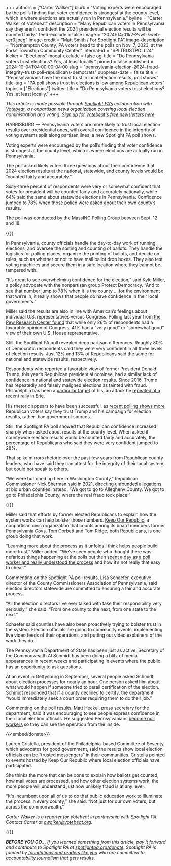 +++
authors = ["Carter Walker"]
blurb = "Voting experts were encouraged by the poll’s finding that voter confidence is strongest at the county level, which is where elections are actually run in Pennsylvania."
byline = "Carter Walker of Votebeat"
description = "Many Republican voters in Pennsylvania say they aren’t confident the 2024 presidential election results will be counted fairly."
feed-exclude = false
image = "2024/04/01k2-2vwf-kweb-vcr0.jpeg"
image-credit = "Matt Smith / For Spotlight PA"
image-description = "Northampton County, PA voters head to the polls on Nov. 7, 2023, at the Forks Township Community Center."
internal-id = "SPLTRUSTPOLL24"
kicker = "Elections"
modal-exclude = false
og-title = "Do Pennsylvania voters trust elections? Yes, at least locally."
pinned = false
published = 2024-10-04T04:00:00-04:00
slug = "pennsylvania-election-2024-fraud-integrity-trust-poll-republicans-democrats"
suppress-date = false
title = "Pennsylvanians have the most trust in local election results, poll shows"
title-tag = "PA poll shows trust in elections is low among Republican voters"
topics = ["Elections"]
twitter-title = "Do Pennsylvania voters trust elections? Yes, at least locally."
+++

<em>This article is made possible through </em><a href="https://www.spotlightpa.org/"><em>Spotlight PA’s</em></a><em> collaboration with </em><a href="https://www.votebeat.org/"><em>Votebeat</em></a><em>, a nonpartisan news organization covering local election administration and voting. </em><a href="https://www.votebeat.org/newsletters/"><em>Sign up for Votebeat&#39;s free newsletters here</em></a><em>.</em>

HARRISBURG — Pennsylvania voters are more likely to trust local election results over presidential ones, with overall confidence in the integrity of voting systems split along partisan lines, a new Spotlight PA poll shows.

Voting experts were encouraged by the poll’s finding that voter confidence is strongest at the county level, which is where elections are actually run in Pennsylvania.

The poll asked likely voters three questions about their confidence that 2024 election results at the national, statewide, and county levels would be “counted fairly and accurately.”

Sixty-three percent of respondents were very or somewhat confident that votes for president will be counted fairly and accurately nationally, while 64% said the same about statewide elections in Pennsylvania. Confidence jumped to 78% when those polled were asked about their own county’s results. <strong></strong>

The poll was conducted by the MassINC Polling Group between Sept. 12 and 18.

{{<flourish src="visualisation/19554648" >}}

In Pennsylvania, county officials handle the day-to-day work of running elections, and oversee the sorting and counting of ballots. They handle the logistics for polling places, organize the printing of ballots, and decide on rules, such as whether or not to have mail ballot drop boxes. They also test voting machines and secure them in a safe location where they cannot be tampered with.

“It’s great to see overwhelming confidence for the election,” said Kyle Miller, a policy advocate with the nonpartisan group Protect Democracy. “And to see that number jump to 78% when it is the county … for the environment that we’re in, it really shows that people do have confidence in their local governments.”

Miller said the results are also in line with American’s feelings about individual U.S. representatives versus Congress. Polling last year from <a href="https://www.pewresearch.org/politics/2023/09/19/how-americans-view-congress-the-president-state-and-local-political-leaders/">the Pew Research Center found</a> that while only 26% of respondents had a favorable opinion of Congress, 41% had a “very good” or “somewhat good” view of their own U.S. House representative.

Still, the Spotlight PA poll revealed deep partisan differences. Roughly 80% of Democratic respondents said they were very confident in all three levels of election results. Just 12% and 13% of Republicans said the same for national and statewide results, respectively.

Respondents who reported a favorable view of former President Donald Trump, this year’s Republican presidential nominee, had a similar lack of confidence in national and statewide election results. Since 2016, Trump has repeatedly and falsely maligned elections as tainted with fraud. Philadelphia has been a <a href="https://www.votebeat.org/pennsylvania/2024/09/09/philadelphia-voter-fraud-history-trump-false-election-claims/">particular target</a> of his, an attack he <a href="https://6abc.com/post/donald-trump-accuses-philadelphia-election-cheating-during-rally-erie-pennsylvania/15374318/">repeated at a recent rally in Erie</a>.

His rhetoric appears to have been successful, as <a href="https://apnews.com/article/trump-harris-election-2024-misinformation-451b4f6ebc4c82ac941521b9059500d8">recent polling shows more</a> Republican voters say they trust Trump and his campaign for election results, rather than government sources.

Still, the Spotlight PA poll showed that Republican confidence increased sharply when asked about results at the county level. When asked if countywide election results would be counted fairly and accurately, the percentage of Republicans who said they were very confident jumped to 28%. <strong></strong>

That spike mirrors rhetoric over the past few years from Republican county leaders, who have said they can attest for the integrity of their local system, but could not speak to others.

“We were buttoned up here in Washington County,” Republican Commissioner Nick Sherman <a href="https://www.observer-reporter.com/news/2021/jul/16/audit-the-vote-group-demands-election-review-in-washington-county/">said</a> in 2021, directing unfounded allegations at big urban counties instead. “We got to go to Allegheny County. We got to go to Philadelphia County, where the real fraud took place.”

{{<flourish src="visualisation/19554841" >}}

Miller said that efforts by former elected Republicans to explain how the system works can help bolster those numbers. <a href="https://keepourrepublic.org/who-we-are/">Keep Our Republic</a>, a nonpartisan civic organization that counts among its board members former Pennsylvania Govs. Tom Corbett and Tom Ridge, both Republicans, is one group doing that work.

“Learning more about the process as it unfolds I think helps people build more trust,” Miller added. “We’ve seen people who thought there was nefarious things happening at the polls but then <a href="https://www.spotlightpa.org/news/2023/11/judge-of-elections-polls-pennsylvania-voting-training-system-trust-fraud/">spent a day as a poll worker and really understood the process</a> and how it’s not really that easy to cheat.”

Commenting on the Spotlight PA poll results, Lisa Schaefer, executive director of the County Commissioners Association of Pennsylvania, said election directors statewide are committed to ensuring a fair and accurate process.

“All the election directors I’ve ever talked with take their responsibility very seriously,” she said. “From one county to the next, from one state to the next.”

Schaefer said counties have also been proactively trying to bolster trust in the system. Election officials are going to community events, implementing live video feeds of their operations, and putting out video explainers of the work they do.

The Pennsylvania Department of State has been just as active. Secretary of the Commonwealth Al Schmidt has been doing a blitz of media appearances in recent weeks and participating in events where the public has an opportunity to ask questions.

At an event in Gettysburg in September, several people asked Schmidt about election processes for nearly an hour. One person asked him about what would happen if someone tried to derail certification of the election. Schmidt responded that if a county declined to certify, the department “would immediately seek a court order requiring them to do their job.”

Commenting on the poll results, Matt Heckel, press secretary for the department, said it was encouraging to see people express confidence in their local election officials. He suggested Pennsylvanians <a href="https://www.spotlightpa.org/news/2024/09/pennsylvania-general-election-2024-how-to-be-poll-worker-guide">become poll workers</a> so they can see the operation from the inside.

{{<embed/donate>}}

Lauren Cristella, president of the Philadelphia-based Committee of Seventy, which advocates for good government, said the results show local election officials can be “trusted messengers” in their communities. Cristella pointed to events hosted by Keep Our Republic where local election officials have participated.

She thinks the more that can be done to explain how ballots get counted, how mail votes are processed, and how other election systems work, the more people will understand just how unlikely fraud is at any level.

“It&#39;s incumbent upon all of us to do that public education work to illuminate the process in every county,” she said. “Not just for our own voters, but across the commonwealth.”

<em>Carter Walker is a reporter for Votebeat in partnership with Spotlight PA. Contact Carter at </em><a href="mailto:cwalker@votebeat.org"><em>cwalker@votebeat.org</em></a><em>.</em>

{{<dewey-assistant>}}

<strong><em>BEFORE YOU GO…</em></strong><em> If you learned something from this article, pay it forward and contribute to Spotlight PA at </em><a href="https://www.spotlightpa.org/donate"><em>spotlightpa.org/donate</em></a><em>. Spotlight PA is funded by</em><a href="https://www.spotlightpa.org/support"><em> foundations and readers like you</em></a><em> who are committed to accountability journalism that gets results.</em>

